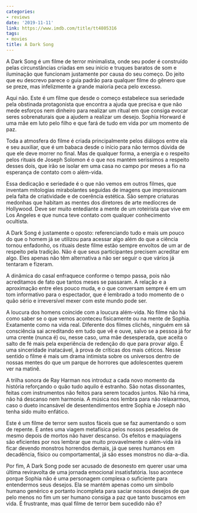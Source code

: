```yaml
---
categories:
- reviews
date: '2019-11-11'
link: https://www.imdb.com/title/tt4805316
tags:
- movies
title: A Dark Song
---
```


A Dark Song é um filme de terror minimalista, onde seu poder é construído pelas circunstâncias criadas em seu início e truques baratos de som e iluminação que funcionam justamente por causa do seu começo. Do jeito que eu descrevo parece o guia padrão para qualquer filme do gênero que se preze, mas infelizmente a grande maioria peca pelo excesso.

Aqui não. Este é um filme que desde o começo estabelece sua seriedade pela obstinada protagonista que encontra a ajuda que precisa e que não mede esforços nem dinheiro para realizar um ritual em que consiga evocar seres sobrenaturais que a ajudem a realizar um desejo. Sophia Horward é uma mãe em luto pelo filho e que fará de tudo em vida por um momento de paz.

Toda a atmosfera do filme é criada principalmente pelos diálogos entre ela e seu auxiliar, que é um babaca desde o início para não termos dúvida de que ele deve morrer no final. Mas de qualquer forma, a energia e o respeito pelos rituais de Joseph Solomon é o que nos mantém seríssimos a respeito desses dois, que irão se isolar em uma casa no campo por meses a fio na esperança de contato com o além-vida.

Essa dedicação e seriedade é o que não vemos em outros filmes, que inventam mitologias mirabolantes seguidas de imagens que impressionam pela falta de criatividade e de coerência estética. São sempre criaturas medonhas que habitam as mentes dos diretores de arte medíocres de Hollywood. Deve ser muito entediante a mente de um roteirista que vive em Los Angeles e que nunca teve contato com qualquer conhecimento ocultista.

A Dark Song é justamente o oposto: referenciando tudo e mais um pouco do que o homem já se utilizou para acessar algo além do que a ciência tornou enfadonho, os rituais deste filme estão sempre envoltos de um ar de respeito pela tradição. Não é que seus participantes precisem acreditar em algo. Eles apenas não têm alternativa a não ser seguir o que vários já tentaram e fizeram.

A dinâmica do casal enfraquece conforme o tempo passa, pois não acreditamos de fato que tantos meses se passaram. A relação e a aproximação entre eles pouco muda, e o que conversam sempre é em um tom informativo para o espectador, que é lembrado a todo momento de o quão sério e irreversível mexer com este mundo pode ser.

A loucura dos homens coincide com a loucura além-vida. No filme não há como saber se o que vemos aconteceu fisicamente ou na mente de Sophia. Exatamente como na vida real. Diferente dos filmes clichês, ninguém em sã consciência sai acreditando em tudo que vê e ouve, salvo se a pessoa já for uma crente (nunca é) ou, nesse caso, uma mãe desesperada, que aceita o salto de fé mais pela experiência de redenção do que para provar algo. É uma sinceridade inatacável, à prova de críticas dos mais céticos. Nesse sentido o filme é mais um drama intimista sobre os universos dentro de nossas mentes do que um parque de horrores que adolescentes querem ver na matinê.

A trilha sonora de Ray Harman nos introduz a cada novo momento da história reforçando o quão tudo aquilo é estranho. São notas dissonantes, feitas com instrumentos não feitos para serem tocados juntos. Não há rima, não há descanso nem harmonia. A música nos lembra para não relaxarmos, caso o dueto incansável de desentendimentos entre Sophia e Joseph não tenha sido muito enfático.

Este é um filme de terror sem sustos fáceis que se faz aumentando o som de repente. É antes uma viagem metafísica pelos nossos pesadelos de mesmo depois de mortos não haver descanso. Os efeitos e maquiagens são eficientes por nos lembrar que muito provavelmente o além-vida irá ficar devendo monstros horrendos demais, já que seres humanos em decadência, físico ou comportamental, já são esses monstros no dia-a-dia.

Por fim, A Dark Song pode ser acusado de desonesto em querer usar uma última reviravolta de uma jornada emocional insatisfatória. Isso acontece porque Sophia não é uma personagem complexa o suficiente para entendermos seus desejos. Ela se mantém apenas como um símbolo humano genérico e portanto incompleta para saciar nossos desejos de que pelo menos no fim um ser humano consiga a paz que tanto buscamos em vida. É frustrante, mas qual filme de terror bem sucedido não é?
